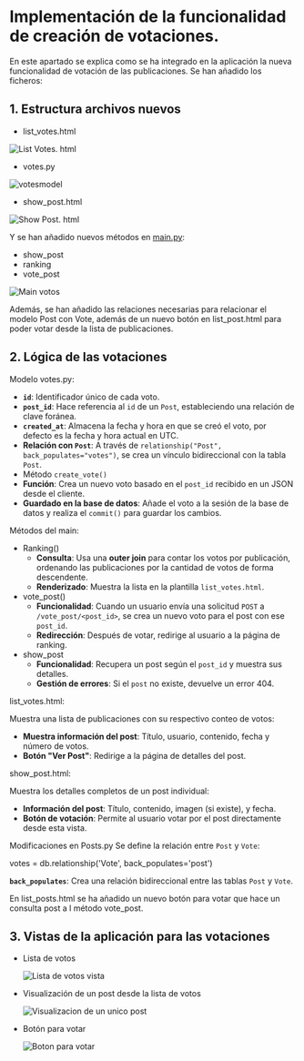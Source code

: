 # Implementación de la funcionalidad de creación de votaciones.

En este apartado se explica como se ha integrado en la aplicación la nueva funcionalidad de votación de las publicaciones.
Se han añadido los ficheros:

## 1. Estructura archivos nuevos
- list_votes.html
  
![List Votes. html](imagenes/list_voteshtml.png)

- votes.py
  
![votesmodel](imagenes/votesmodel.png)

- show_post.html
  
![Show Post. html](imagenes/showpost1html.png)


Y se han añadido nuevos métodos en [main.py](http://main.py):

- show_post
- ranking
- vote_post

![Main votos](imagenes/mainvotos.png)

Además, se han añadido las relaciones necesarias para relacionar el modelo Post con Vote, además de un nuevo botón en list_post.html para poder votar desde la lista de publicaciones.

## 2. Lógica de las votaciones
Modelo votes.py:

- **`id`**: Identificador único de cada voto.
- **`post_id`**: Hace referencia al `id` de un `Post`, estableciendo una relación de clave foránea.
- **`created_at`**: Almacena la fecha y hora en que se creó el voto, por defecto es la fecha y hora actual en UTC.
- **Relación con `Post`**: A través de `relationship("Post", back_populates="votes")`, se crea un vínculo bidireccional con la tabla `Post`.
- Método `create_vote()`
- **Función**: Crea un nuevo voto basado en el `post_id` recibido en un JSON desde el cliente.
- **Guardado en la base de datos**: Añade el voto a la sesión de la base de datos y realiza el `commit()` para guardar los cambios.

Métodos del main:

- Ranking()
    - **Consulta**: Usa una **outer join** para contar los votos por publicación, ordenando las publicaciones por la cantidad de votos de forma descendente.
    - **Renderizado**: Muestra la lista en la plantilla `list_votes.html`.
- vote_post()
    - **Funcionalidad**: Cuando un usuario envía una solicitud `POST` a `/vote_post/<post_id>`, se crea un nuevo voto para el post con ese `post_id`.
    - **Redirección**: Después de votar, redirige al usuario a la página de ranking.
- show_post
    - **Funcionalidad**: Recupera un post según el `post_id` y muestra sus detalles.
    - **Gestión de errores**: Si el `post` no existe, devuelve un error 404.

list_votes.html:

Muestra una lista de publicaciones con su respectivo conteo de votos:

- **Muestra información del post**: Título, usuario, contenido, fecha y número de votos.
- **Botón "Ver Post"**: Redirige a la página de detalles del post.

show_post.html:

Muestra los detalles completos de un post individual:

- **Información del post**: Título, contenido, imagen (si existe), y fecha.
- **Botón de votación**: Permite al usuario votar por el post directamente desde esta vista.

Modificaciones en Posts.py
Se define la relación entre `Post` y `Vote`:

votes = db.relationship('Vote', back_populates='post')

**`back_populates`**: Crea una relación bidireccional entre las tablas `Post` y `Vote`.

En list_posts.html se ha añadido un nuevo botón para votar que hace un consulta post a l método vote_post.

## 3. Vistas de la aplicación para las votaciones
- Lista de votos
  
  ![Lista de votos vista](imagenes/ranking.png)
  
- Visualización de un post desde la lista de votos
  
  ![Visualizacion de un unico post](imagenes/verpost.png)
  
- Botón para votar
  
  ![Boton para votar](imagenes/votarpost.png)
  
